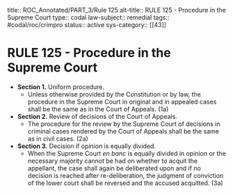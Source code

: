 title:: ROC_Annotated/PART_3/Rule 125
alt-title:: RULE 125 - Procedure in the Supreme Court
type:: codal
law-subject:: remedial
tags:: #codal/roc/crimpro
status:: active
sys-category:: [[43]]

# RULE 125 - Procedure in the Supreme Court
- **Section  1.** Uniform procedure.
	- Unless otherwise provided by the Constitution or by law, the procedure in the Supreme Court in original and in appealed cases shall be the same as in the Court of Appeals. (1a)
- **Section  2.** Review of decisions of the Court of Appeals.
	- The procedure for the review by the Supreme Court of decisions in criminal cases rendered by the Court of Appeals shall be the same as in civil cases. (2a)
- **Section  3.** Decision if opinion is equally divided.
	- When the Supreme Court _en banc_ is equally divided in opinion or the necessary majority cannot be had on whether to acquit the appellant, the case shall again be deliberated upon and if no decision is reached after re-deliberation, the judgment of conviction of the lower court shall be reversed and the accused acquitted. (3a)